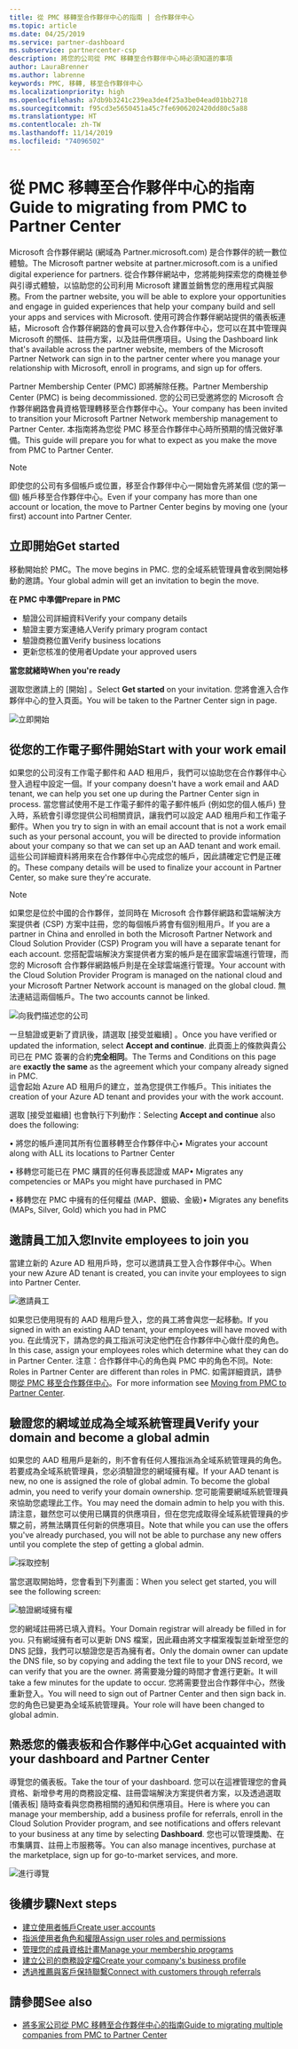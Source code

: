 ```yaml
---
title: 從 PMC 移轉至合作夥伴中心的指南 | 合作夥伴中心
ms.topic: article
ms.date: 04/25/2019
ms.service: partner-dashboard
ms.subservice: partnercenter-csp
description: 將您的公司從 PMC 移轉至合作夥伴中心時必須知道的事項
author: LauraBrenner
ms.author: labrenne
keywords: PMC, 移轉, 移至合作夥伴中心
ms.localizationpriority: high
ms.openlocfilehash: a7db9b3241c239ea3de4f25a3be04ead01bb2718
ms.sourcegitcommit: f95cd3e5650451a45c7fe6906202420dd80c5a88
ms.translationtype: HT
ms.contentlocale: zh-TW
ms.lasthandoff: 11/14/2019
ms.locfileid: "74096502"
---
```

# <a name="guide-to-migrating-from-pmc-to-partner-center"></a><span data-ttu-id="0c46f-104">從 PMC 移轉至合作夥伴中心的指南</span><span class="sxs-lookup"><span data-stu-id="0c46f-104">Guide to migrating from PMC to Partner Center</span></span>

<span data-ttu-id="0c46f-105">Microsoft 合作夥伴網站 (網域為 Partner.microsoft.com) 是合作夥伴的統一數位體驗。</span><span class="sxs-lookup"><span data-stu-id="0c46f-105">The Microsoft partner website at partner.microsoft.com is a unified digital experience for partners.</span></span> <span data-ttu-id="0c46f-106">從合作夥伴網站中，您將能夠探索您的商機並參與引導式體驗，以協助您的公司利用 Microsoft 建置並銷售您的應用程式與服務。</span><span class="sxs-lookup"><span data-stu-id="0c46f-106">From the partner website, you will be able to explore your opportunities and engage in guided experiences that help your company build and sell your apps and services with Microsoft.</span></span> <span data-ttu-id="0c46f-107">使用可跨合作夥伴網站提供的儀表板連結，Microsoft 合作夥伴網路的會員可以登入合作夥伴中心，您可以在其中管理與 Microsoft 的關係、註冊方案，以及註冊供應項目。</span><span class="sxs-lookup"><span data-stu-id="0c46f-107">Using the Dashboard link that's available across the partner website, members of the Microsoft Partner Network can sign in to the partner center where you  manage your relationship with Microsoft, enroll in programs, and sign up for offers.</span></span> 

<span data-ttu-id="0c46f-108">Partner Membership Center (PMC) 即將解除任務。</span><span class="sxs-lookup"><span data-stu-id="0c46f-108">Partner Membership Center (PMC) is being decommissioned.</span></span> <span data-ttu-id="0c46f-109">您的公司已受邀將您的 Microsoft 合作夥伴網路會員資格管理轉移至合作夥伴中心。</span><span class="sxs-lookup"><span data-stu-id="0c46f-109">Your company has been invited to transition your Microsoft Partner Network membership management to Partner Center.</span></span> <span data-ttu-id="0c46f-110">本指南將為您從 PMC 移至合作夥伴中心時所預期的情況做好準備。</span><span class="sxs-lookup"><span data-stu-id="0c46f-110">This guide will prepare you for what to expect as you make the move from PMC to Partner Center.</span></span>

>[!Note]
><span data-ttu-id="0c46f-111">即使您的公司有多個帳戶或位置，移至合作夥伴中心一開始會先將某個 (您的第一個) 帳戶移至合作夥伴中心。</span><span class="sxs-lookup"><span data-stu-id="0c46f-111">Even if your company has more than one account or location, the move to Partner Center begins by moving one (your first) account into Partner Center.</span></span>

## <a name="get-started"></a><span data-ttu-id="0c46f-112">立即開始</span><span class="sxs-lookup"><span data-stu-id="0c46f-112">Get started</span></span>

<span data-ttu-id="0c46f-113">移動開始於 PMC。</span><span class="sxs-lookup"><span data-stu-id="0c46f-113">The move begins in PMC.</span></span> <span data-ttu-id="0c46f-114">您的全域系統管理員會收到開始移動的邀請。</span><span class="sxs-lookup"><span data-stu-id="0c46f-114">Your global admin will get an invitation to begin the move.</span></span> 

<span data-ttu-id="0c46f-115">**在 PMC 中準備**</span><span class="sxs-lookup"><span data-stu-id="0c46f-115">**Prepare in PMC**</span></span>
- <span data-ttu-id="0c46f-116">驗證公司詳細資料</span><span class="sxs-lookup"><span data-stu-id="0c46f-116">Verify your company details</span></span> 
- <span data-ttu-id="0c46f-117">驗證主要方案連絡人</span><span class="sxs-lookup"><span data-stu-id="0c46f-117">Verify primary program contact</span></span> 
- <span data-ttu-id="0c46f-118">驗證商務位置</span><span class="sxs-lookup"><span data-stu-id="0c46f-118">Verify business locations</span></span>
- <span data-ttu-id="0c46f-119">更新您核准的使用者</span><span class="sxs-lookup"><span data-stu-id="0c46f-119">Update your approved users</span></span>

<span data-ttu-id="0c46f-120">**當您就緒時**</span><span class="sxs-lookup"><span data-stu-id="0c46f-120">**When you're ready**</span></span>

<span data-ttu-id="0c46f-121">選取您邀請上的 [開始]  。</span><span class="sxs-lookup"><span data-stu-id="0c46f-121">Select **Get started** on your invitation.</span></span> <span data-ttu-id="0c46f-122">您將會進入合作夥伴中心的登入頁面。</span><span class="sxs-lookup"><span data-stu-id="0c46f-122">You will be taken to the Partner Center sign in page.</span></span>

![立即開始](images/migration/getstarted.jpg)

## <a name="start-with-your-work-email"></a><span data-ttu-id="0c46f-124">從您的工作電子郵件開始</span><span class="sxs-lookup"><span data-stu-id="0c46f-124">Start with your work email</span></span>

<span data-ttu-id="0c46f-125">如果您的公司沒有工作電子郵件和 AAD 租用戶，我們可以協助您在合作夥伴中心登入過程中設定一個。</span><span class="sxs-lookup"><span data-stu-id="0c46f-125">If your company doesn't have a work email and AAD tenant, we can help you set one up during the Partner Center sign in process.</span></span> <span data-ttu-id="0c46f-126">當您嘗試使用不是工作電子郵件的電子郵件帳戶 (例如您的個人帳戶) 登入時，系統會引導您提供公司相關資訊，讓我們可以設定 AAD 租用戶和工作電子郵件。</span><span class="sxs-lookup"><span data-stu-id="0c46f-126">When you try to sign in with an email account that is not a work email such as your personal account, you will be directed to provide information about your company so that we can set up an AAD tenant and work email.</span></span>
<span data-ttu-id="0c46f-127">這些公司詳細資料將用來在合作夥伴中心完成您的帳戶，因此請確定它們是正確的。</span><span class="sxs-lookup"><span data-stu-id="0c46f-127">These company details will be used to finalize your account in Partner Center, so make sure they're accurate.</span></span>

>[!Note]
><span data-ttu-id="0c46f-128">如果您是位於中國的合作夥伴，並同時在 Microsoft 合作夥伴網路和雲端解決方案提供者 (CSP) 方案中註冊，您的每個帳戶將會有個別租用戶。</span><span class="sxs-lookup"><span data-stu-id="0c46f-128">If you are a partner in China and enrolled in both the Microsoft Partner Network and Cloud Solution Provider (CSP) Program you will have a separate tenant for each account.</span></span> <span data-ttu-id="0c46f-129">您搭配雲端解決方案提供者方案的帳戶是在國家雲端進行管理，而您的 Microsoft 合作夥伴網路帳戶則是在全球雲端進行管理。</span><span class="sxs-lookup"><span data-stu-id="0c46f-129">Your account with the Cloud Solution Provider Program is managed on the national cloud and your Microsoft Partner Network account is managed on the global cloud.</span></span> <span data-ttu-id="0c46f-130">無法連結這兩個帳戶。</span><span class="sxs-lookup"><span data-stu-id="0c46f-130">The two accounts cannot be linked.</span></span>

![向我們描述您的公司](images/migration/newtellusabout.png)

<span data-ttu-id="0c46f-132">一旦驗證或更新了資訊後，請選取 [接受並繼續]  。</span><span class="sxs-lookup"><span data-stu-id="0c46f-132">Once you have verified or updated the information, select **Accept and continue**.</span></span>
<span data-ttu-id="0c46f-133">此頁面上的條款與貴公司已在 PMC 簽署的合約**完全相同**。</span><span class="sxs-lookup"><span data-stu-id="0c46f-133">The Terms and Conditions on this page are **exactly the same** as the agreement which your company already signed in PMC.</span></span>  
<span data-ttu-id="0c46f-134">這會起始 Azure AD 租用戶的建立，並為您提供工作帳戶。</span><span class="sxs-lookup"><span data-stu-id="0c46f-134">This initiates the creation of your Azure AD tenant and provides your with the work account.</span></span>

<span data-ttu-id="0c46f-135">選取 [接受並繼續]  也會執行下列動作：</span><span class="sxs-lookup"><span data-stu-id="0c46f-135">Selecting **Accept and continue** also does the following:</span></span>

<span data-ttu-id="0c46f-136">•   將您的帳戶連同其所有位置移轉至合作夥伴中心</span><span class="sxs-lookup"><span data-stu-id="0c46f-136">•   Migrates your account along with ALL its locations to Partner Center</span></span>

<span data-ttu-id="0c46f-137">•   移轉您可能已在 PMC 購買的任何專長認證或 MAP</span><span class="sxs-lookup"><span data-stu-id="0c46f-137">•   Migrates any competencies or MAPs you might have purchased in PMC</span></span>

<span data-ttu-id="0c46f-138">•   移轉您在 PMC 中擁有的任何權益 (MAP、銀級、金級)</span><span class="sxs-lookup"><span data-stu-id="0c46f-138">•   Migrates any benefits (MAPs, Silver, Gold) which you had in PMC</span></span>

## <a name="invite-employees-to-join-you"></a><span data-ttu-id="0c46f-139">邀請員工加入您</span><span class="sxs-lookup"><span data-stu-id="0c46f-139">Invite employees to join you</span></span>

<span data-ttu-id="0c46f-140">當建立新的 Azure AD 租用戶時，您可以邀請員工登入合作夥伴中心。</span><span class="sxs-lookup"><span data-stu-id="0c46f-140">When your new Azure AD tenant is created, you can invite your employees to sign into Partner Center.</span></span>

![邀請員工](images/migration/invite.png)


<span data-ttu-id="0c46f-142">如果您已使用現有的 AAD 租用戶登入，您的員工將會與您一起移動。</span><span class="sxs-lookup"><span data-stu-id="0c46f-142">If you signed in with an existing AAD tenant, your employees will have moved with you.</span></span> <span data-ttu-id="0c46f-143">在此情況下，請為您的員工指派可決定他們在合作夥伴中心做什麼的角色。</span><span class="sxs-lookup"><span data-stu-id="0c46f-143">In this case, assign your employees roles which determine what they can do in Partner Center.</span></span> <span data-ttu-id="0c46f-144">注意：合作夥伴中心的角色與 PMC 中的角色不同。</span><span class="sxs-lookup"><span data-stu-id="0c46f-144">Note: Roles in Partner Center are different than roles in PMC.</span></span> <span data-ttu-id="0c46f-145">如需詳細資訊，請參閱[從 PMC 移至合作夥伴中心](move-pmc-pc-map.md)。</span><span class="sxs-lookup"><span data-stu-id="0c46f-145">For more information see [Moving from PMC to Partner Center](move-pmc-pc-map.md).</span></span>

## <a name="verify-your-domain-and-become-a-global-admin"></a><span data-ttu-id="0c46f-146">驗證您的網域並成為全域系統管理員</span><span class="sxs-lookup"><span data-stu-id="0c46f-146">Verify your domain and become a global admin</span></span>  

<span data-ttu-id="0c46f-147">如果您的 AAD 租用戶是新的，則不會有任何人獲指派為全域系統管理員的角色。若要成為全域系統管理員，您必須驗證您的網域擁有權。</span><span class="sxs-lookup"><span data-stu-id="0c46f-147">If your AAD tenant is new, no one is assigned the role of global admin. To become the global admin, you need to verify your domain ownership.</span></span> <span data-ttu-id="0c46f-148">您可能需要網域系統管理員來協助您處理此工作。</span><span class="sxs-lookup"><span data-stu-id="0c46f-148">You may need the domain admin to help you with this.</span></span> <span data-ttu-id="0c46f-149">請注意，雖然您可以使用已購買的供應項目，但在您完成取得全域系統管理員的步驟之前，將無法購買任何新的供應項目。</span><span class="sxs-lookup"><span data-stu-id="0c46f-149">Note that while you can use the offers you've already purchased, you will not be able to purchase any new offers until you complete the step of getting a global admin.</span></span> 

![採取控制](images/migration/takecontrol.png)

<span data-ttu-id="0c46f-151">當您選取開始時，您會看到下列畫面：</span><span class="sxs-lookup"><span data-stu-id="0c46f-151">When you select get started, you will see the following screen:</span></span>

![驗證網域擁有權](images/migration/verifytxt.png)

<span data-ttu-id="0c46f-153">您的網域註冊將已填入資料。</span><span class="sxs-lookup"><span data-stu-id="0c46f-153">Your Domain registrar will already be filled in for you.</span></span> <span data-ttu-id="0c46f-154">只有網域擁有者可以更新 DNS 檔案，因此藉由將文字檔案複製並新增至您的 DNS 記錄，我們可以驗證您是否為擁有者。</span><span class="sxs-lookup"><span data-stu-id="0c46f-154">Only the domain owner can update the DNS file, so by copying and adding the text file to your DNS record, we can verify that you are the owner.</span></span> <span data-ttu-id="0c46f-155">將需要幾分鐘的時間才會進行更新。</span><span class="sxs-lookup"><span data-stu-id="0c46f-155">It will take a few minutes for the update to occur.</span></span> <span data-ttu-id="0c46f-156">您將需要登出合作夥伴中心，然後重新登入。</span><span class="sxs-lookup"><span data-stu-id="0c46f-156">You will need to sign out of Partner Center and then sign back in.</span></span> <span data-ttu-id="0c46f-157">您的角色已變更為全域系統管理員。</span><span class="sxs-lookup"><span data-stu-id="0c46f-157">Your role will have been changed to global admin.</span></span> 


## <a name="get-acquainted-with-your-dashboard-and-partner-center"></a><span data-ttu-id="0c46f-158">熟悉您的儀表板和合作夥伴中心</span><span class="sxs-lookup"><span data-stu-id="0c46f-158">Get acquainted with your dashboard and Partner Center</span></span>

<span data-ttu-id="0c46f-159">導覽您的儀表板。</span><span class="sxs-lookup"><span data-stu-id="0c46f-159">Take the tour of your dashboard.</span></span> <span data-ttu-id="0c46f-160">您可以在這裡管理您的會員資格、新增參考用的商務設定檔、註冊雲端解決方案提供者方案，以及透過選取 [儀表板]  隨時查看與您商務相關的通知和供應項目。</span><span class="sxs-lookup"><span data-stu-id="0c46f-160">Here is where you can manage your membership, add a business profile for referrals, enroll in the Cloud Solution Provider program, and see notifications and offers relevant to your business at any time by selecting **Dashboard**.</span></span> <span data-ttu-id="0c46f-161">您也可以管理獎勵、在市集購買、註冊上市服務等。</span><span class="sxs-lookup"><span data-stu-id="0c46f-161">You can also manage incentives, purchase at the marketplace, sign up for go-to-market services, and more.</span></span>  

![進行導覽](images/migration/fre.png)

## <a name="next-steps"></a><span data-ttu-id="0c46f-163">後續步驟</span><span class="sxs-lookup"><span data-stu-id="0c46f-163">Next steps</span></span>

- [<span data-ttu-id="0c46f-164">建立使用者帳戶</span><span class="sxs-lookup"><span data-stu-id="0c46f-164">Create user accounts </span></span>](create-user-accounts-and-set-permissions.md)
- [<span data-ttu-id="0c46f-165">指派使用者角色和權限</span><span class="sxs-lookup"><span data-stu-id="0c46f-165">Assign user roles and permissions</span></span>](permissions-overview.md)
- [<span data-ttu-id="0c46f-166">管理您的成員資格計畫</span><span class="sxs-lookup"><span data-stu-id="0c46f-166">Manage your membership programs</span></span>](renew-mpn-offers.md)
- [<span data-ttu-id="0c46f-167">建立公司的商務設定檔</span><span class="sxs-lookup"><span data-stu-id="0c46f-167">Create your company's business profile</span></span>](create-a-marketing-profile.md)
- [<span data-ttu-id="0c46f-168">透過推薦與客戶保持聯繫</span><span class="sxs-lookup"><span data-stu-id="0c46f-168">Connect with customers through referrals</span></span>](responding-to-referrals.md)

## <a name="see-also"></a><span data-ttu-id="0c46f-169">請參閱</span><span class="sxs-lookup"><span data-stu-id="0c46f-169">See also</span></span>

- [<span data-ttu-id="0c46f-170">將多家公司從 PMC 移轉至合作夥伴中心的指南</span><span class="sxs-lookup"><span data-stu-id="0c46f-170">Guide to migrating multiple companies from PMC to Partner Center</span></span>](move-multiple-companies.md)
